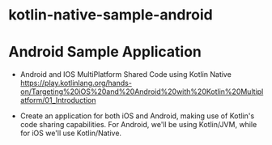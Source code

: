 # kotlin-native-sample-android

# Android Sample Application

 - Android and IOS MultiPlatform Shared Code using Kotlin Native
   https://play.kotlinlang.org/hands-on/Targeting%20iOS%20and%20Android%20with%20Kotlin%20Multiplatform/01_Introduction

 - Create an application for both iOS and Android, making use of Kotlin's code sharing capabilities. For Android, we'll be using Kotlin/JVM, while for iOS we'll use Kotlin/Native.